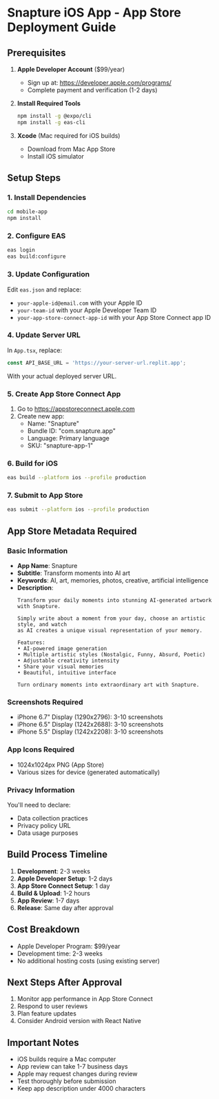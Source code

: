 # Snapture iOS App - App Store Deployment Guide

## Prerequisites

1. **Apple Developer Account** ($99/year)
   - Sign up at: https://developer.apple.com/programs/
   - Complete payment and verification (1-2 days)

2. **Install Required Tools**
   ```bash
   npm install -g @expo/cli
   npm install -g eas-cli
   ```

3. **Xcode** (Mac required for iOS builds)
   - Download from Mac App Store
   - Install iOS simulator

## Setup Steps

### 1. Install Dependencies
```bash
cd mobile-app
npm install
```

### 2. Configure EAS
```bash
eas login
eas build:configure
```

### 3. Update Configuration
Edit `eas.json` and replace:
- `your-apple-id@email.com` with your Apple ID
- `your-team-id` with your Apple Developer Team ID
- `your-app-store-connect-app-id` with your App Store Connect app ID

### 4. Update Server URL
In `App.tsx`, replace:
```typescript
const API_BASE_URL = 'https://your-server-url.replit.app';
```
With your actual deployed server URL.

### 5. Create App Store Connect App
1. Go to https://appstoreconnect.apple.com
2. Create new app:
   - Name: "Snapture"
   - Bundle ID: "com.snapture.app"
   - Language: Primary language
   - SKU: "snapture-app-1"

### 6. Build for iOS
```bash
eas build --platform ios --profile production
```

### 7. Submit to App Store
```bash
eas submit --platform ios --profile production
```

## App Store Metadata Required

### Basic Information
- **App Name**: Snapture
- **Subtitle**: Transform moments into AI art
- **Keywords**: AI, art, memories, photos, creative, artificial intelligence
- **Description**: 
  ```
  Transform your daily moments into stunning AI-generated artwork with Snapture. 
  
  Simply write about a moment from your day, choose an artistic style, and watch 
  as AI creates a unique visual representation of your memory.
  
  Features:
  • AI-powered image generation
  • Multiple artistic styles (Nostalgic, Funny, Absurd, Poetic)
  • Adjustable creativity intensity
  • Share your visual memories
  • Beautiful, intuitive interface
  
  Turn ordinary moments into extraordinary art with Snapture.
  ```

### Screenshots Required
- iPhone 6.7" Display (1290x2796): 3-10 screenshots
- iPhone 6.5" Display (1242x2688): 3-10 screenshots
- iPhone 5.5" Display (1242x2208): 3-10 screenshots

### App Icons Required
- 1024x1024px PNG (App Store)
- Various sizes for device (generated automatically)

### Privacy Information
You'll need to declare:
- Data collection practices
- Privacy policy URL
- Data usage purposes

## Build Process Timeline

1. **Development**: 2-3 weeks
2. **Apple Developer Setup**: 1-2 days
3. **App Store Connect Setup**: 1 day
4. **Build & Upload**: 1-2 hours
5. **App Review**: 1-7 days
6. **Release**: Same day after approval

## Cost Breakdown

- Apple Developer Program: $99/year
- Development time: 2-3 weeks
- No additional hosting costs (using existing server)

## Next Steps After Approval

1. Monitor app performance in App Store Connect
2. Respond to user reviews
3. Plan feature updates
4. Consider Android version with React Native

## Important Notes

- iOS builds require a Mac computer
- App review can take 1-7 business days
- Apple may request changes during review
- Test thoroughly before submission
- Keep app description under 4000 characters